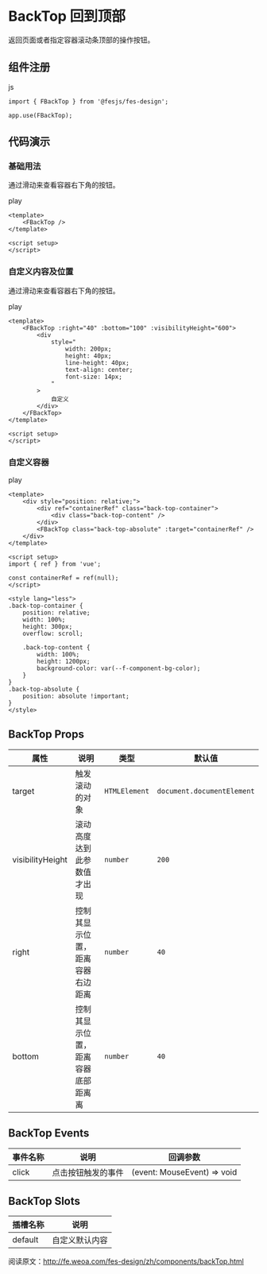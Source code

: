 # BackTop 回到顶部 [​]()

返回页面或者指定容器滚动条顶部的操作按钮。

## 组件注册 [​]()

js

```
import { FBackTop } from '@fesjs/fes-design';

app.use(FBackTop);
```

## 代码演示 [​]()

### 基础用法 [​]()

通过滑动来查看容器右下角的按钮。

play

```
<template>
    <FBackTop />
</template>

<script setup>
</script>
```

### 自定义内容及位置 [​]()

通过滑动来查看容器右下角的按钮。

play

```
<template>
    <FBackTop :right="40" :bottom="100" :visibilityHeight="600">
        <div
            style="
                width: 200px;
                height: 40px;
                line-height: 40px;
                text-align: center;
                font-size: 14px;
            "
        >
            自定义
        </div>
    </FBackTop>
</template>

<script setup>
</script>
```

### 自定义容器 [​]()

play

```
<template>
    <div style="position: relative;">
        <div ref="containerRef" class="back-top-container">
            <div class="back-top-content" />
        </div>
        <FBackTop class="back-top-absolute" :target="containerRef" />
    </div>
</template>

<script setup>
import { ref } from 'vue';

const containerRef = ref(null);
</script>

<style lang="less">
.back-top-container {
    position: relative;
    width: 100%;
    height: 300px;
    overflow: scroll;

    .back-top-content {
        width: 100%;
        height: 1200px;
        background-color: var(--f-component-bg-color);
    }
}
.back-top-absolute {
    position: absolute !important;
}
</style>
```

## BackTop Props [​]()

|属性|说明|类型|默认值|
|---|---|---|---|
|target|触发滚动的对象|`HTMLElement`|`document.documentElement`|
|visibilityHeight|滚动高度达到此参数值才出现|`number`|`200`|
|right|控制其显示位置，距离容器右边距离|`number`|`40`|
|bottom|控制其显示位置，距离容器底部距离离|`number`|`40`|

## BackTop Events [​]()

|事件名称|说明|回调参数|
|---|---|---|
|click|点击按钮触发的事件|(event: MouseEvent) => void|

## BackTop Slots [​]()

|插槽名称|说明|
|---|---|
|default|自定义默认内容|

阅读原文：http://fe.weoa.com/fes-design/zh/components/backTop.html